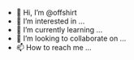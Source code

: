 - 👋 Hi, I’m @offshirt
- 👀 I’m interested in ...
- 🌱 I’m currently learning ...
- 💞️ I’m looking to collaborate on ...
- 📫 How to reach me ...

<!---
offshirt/offshirt is a ✨ special ✨ repository because its `README.md` (this file) appears on your GitHub profile.
You can click the Preview link to take a look at your changes.
--->
